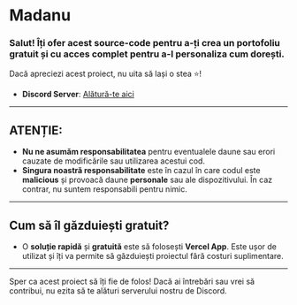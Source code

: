 # Madanu

### Salut! Îți ofer acest **source-code** pentru a-ți crea un portofoliu **gratuit** și cu **acces complet** pentru a-l personaliza cum dorești. 

Dacă apreciezi acest proiect, nu uita să lași o stea ⭐️!

- **Discord Server**: [Alătură-te aici](https://discord.gg/Qe47qwbM7s)

---

## ATENȚIE:

- **Nu ne asumăm responsabilitatea** pentru eventualele daune sau erori cauzate de modificările sau utilizarea acestui cod.
- **Singura noastră responsabilitate** este în cazul în care codul este **malicious** și provoacă daune **personale** sau ale dispozitivului. În caz contrar, nu suntem responsabili pentru nimic.

---

## Cum să îl găzduiești gratuit?

- O **soluție rapidă** și **gratuită** este să folosești **Vercel App**. Este ușor de utilizat și îți va permite să găzduiești proiectul fără costuri suplimentare.

---

Sper ca acest proiect să îți fie de folos! Dacă ai întrebări sau vrei să contribui, nu ezita să te alături serverului nostru de Discord.
